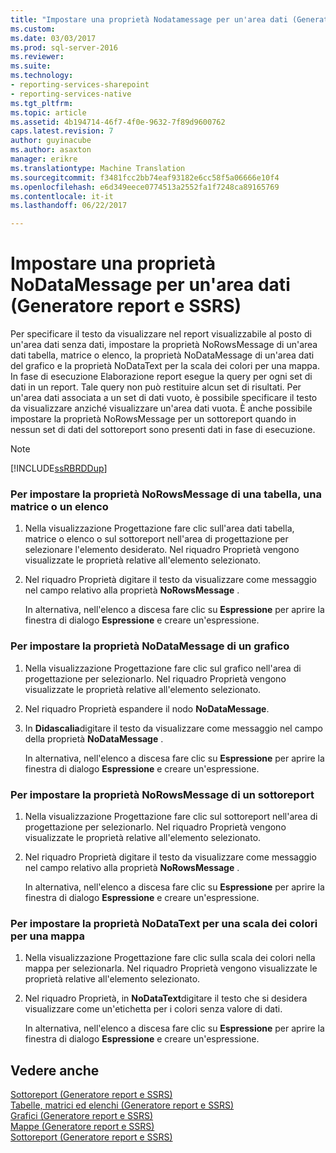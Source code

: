 ```yaml
---
title: "Impostare una proprietà Nodatamessage per un'area dati (Generatore Report e SSRS) | Documenti Microsoft"
ms.custom: 
ms.date: 03/03/2017
ms.prod: sql-server-2016
ms.reviewer: 
ms.suite: 
ms.technology:
- reporting-services-sharepoint
- reporting-services-native
ms.tgt_pltfrm: 
ms.topic: article
ms.assetid: 4b194714-46f7-4f0e-9632-7f89d9600762
caps.latest.revision: 7
author: guyinacube
ms.author: asaxton
manager: erikre
ms.translationtype: Machine Translation
ms.sourcegitcommit: f3481fcc2bb74eaf93182e6cc58f5a06666e10f4
ms.openlocfilehash: e6d349eece0774513a2552fa1f7248ca89165769
ms.contentlocale: it-it
ms.lasthandoff: 06/22/2017

---
```

# <a name="set-a-no-data-message-for-a-data-region-report-builder-and-ssrs"></a>Impostare una proprietà NoDataMessage per un'area dati (Generatore report e SSRS)
  Per specificare il testo da visualizzare nel report visualizzabile al posto di un'area dati senza dati, impostare la proprietà NoRowsMessage di un'area dati tabella, matrice o elenco, la proprietà NoDataMessage di un'area dati del grafico e la proprietà NoDataText per la scala dei colori per una mappa. In fase di esecuzione Elaborazione report esegue la query per ogni set di dati in un report. Tale query non può restituire alcun set di risultati. Per un'area dati associata a un set di dati vuoto, è possibile specificare il testo da visualizzare anziché visualizzare un'area dati vuota. È anche possibile impostare la proprietà NoRowsMessage per un sottoreport quando in nessun set di dati del sottoreport sono presenti dati in fase di esecuzione.  
  
> [!NOTE]  
>  [!INCLUDE[ssRBRDDup](../../includes/ssrbrddup-md.md)]  
  
### <a name="to-set-the-norowsmessage-property-for-a-table-matrix-or-list"></a>Per impostare la proprietà NoRowsMessage di una tabella, una matrice o un elenco  
  
1.  Nella visualizzazione Progettazione fare clic sull'area dati tabella, matrice o elenco o sul sottoreport nell'area di progettazione per selezionare l'elemento desiderato. Nel riquadro Proprietà vengono visualizzate le proprietà relative all'elemento selezionato.  
  
2.  Nel riquadro Proprietà digitare il testo da visualizzare come messaggio nel campo relativo alla proprietà **NoRowsMessage** .  
  
     In alternativa, nell'elenco a discesa fare clic su **Espressione** per aprire la finestra di dialogo **Espressione** e creare un'espressione.  
  
### <a name="to-set-the-nodatamessage-property-for-a-chart"></a>Per impostare la proprietà NoDataMessage di un grafico  
  
1.  Nella visualizzazione Progettazione fare clic sul grafico nell'area di progettazione per selezionarlo. Nel riquadro Proprietà vengono visualizzate le proprietà relative all'elemento selezionato.  
  
2.  Nel riquadro Proprietà espandere il nodo **NoDataMessage**.  
  
3.  In **Didascalia**digitare il testo da visualizzare come messaggio nel campo della proprietà **NoDataMessage** .  
  
     In alternativa, nell'elenco a discesa fare clic su **Espressione** per aprire la finestra di dialogo **Espressione** e creare un'espressione.  
  
### <a name="to-set-the-norowsmessage-for-a-subreport"></a>Per impostare la proprietà NoRowsMessage di un sottoreport  
  
1.  Nella visualizzazione Progettazione fare clic sul sottoreport nell'area di progettazione per selezionarlo. Nel riquadro Proprietà vengono visualizzate le proprietà relative all'elemento selezionato.  
  
2.  Nel riquadro Proprietà digitare il testo da visualizzare come messaggio nel campo relativo alla proprietà **NoRowsMessage** .  
  
     In alternativa, nell'elenco a discesa fare clic su **Espressione** per aprire la finestra di dialogo **Espressione** e creare un'espressione.  
  
### <a name="to-set-the-nodatatext-property-for-a-color-scale-for-a-map"></a>Per impostare la proprietà NoDataText per una scala dei colori per una mappa  
  
1.  Nella visualizzazione Progettazione fare clic sulla scala dei colori nella mappa per selezionarla. Nel riquadro Proprietà vengono visualizzate le proprietà relative all'elemento selezionato.  
  
2.  Nel riquadro Proprietà, in **NoDataText**digitare il testo che si desidera visualizzare come un'etichetta per i colori senza valore di dati.  
  
     In alternativa, nell'elenco a discesa fare clic su **Espressione** per aprire la finestra di dialogo **Espressione** e creare un'espressione.  
  
## <a name="see-also"></a>Vedere anche  
 [Sottoreport &#40;Generatore report e SSRS&#41;](../../reporting-services/report-design/subreports-report-builder-and-ssrs.md)   
 [Tabelle, matrici ed elenchi &#40;Generatore report e SSRS&#41;](../../reporting-services/report-design/tables-matrices-and-lists-report-builder-and-ssrs.md)   
 [Grafici &#40;Generatore report e SSRS&#41;](../../reporting-services/report-design/charts-report-builder-and-ssrs.md)   
 [Mappe &#40;Generatore report e SSRS&#41;](../../reporting-services/report-design/maps-report-builder-and-ssrs.md)   
 [Sottoreport &#40;Generatore report e SSRS&#41;](../../reporting-services/report-design/subreports-report-builder-and-ssrs.md)  
  
  
